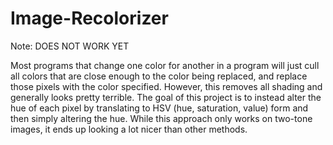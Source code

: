 # Image-Recolorizer
Note: DOES NOT WORK YET 

Most programs that change one color for another in a program will just cull all colors that are close enough to the color being replaced, and replace those pixels with the color specified. However, this removes all shading and generally looks pretty terrible. The goal of this project is to instead alter the hue of each pixel by translating to HSV (hue, saturation, value) form and then simply altering the hue. While this approach only works on two-tone images, it ends up looking a lot nicer than other methods.
